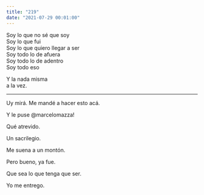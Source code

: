 ```yaml
---
title: "219"
date: "2021-07-29 00:01:00"
---
```


Soy lo que no sé que soy\
Soy lo que fui\
Soy lo que quiero llegar a ser\
Soy todo lo de afuera\
Soy todo lo de adentro\
Soy todo eso

Y la nada misma\
a la vez.

---

Uy mirá. Me mandé a hacer esto acá.

Y le puse @marcelomazza!

Qué atrevido.

Un sacrilegio.

Me suena a un montón.

Pero bueno, ya fue.

Que sea lo que tenga que ser.

Yo me entrego.